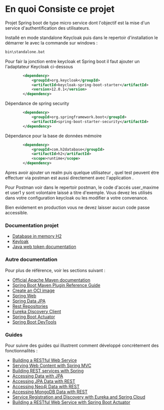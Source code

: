 # En quoi Consiste ce projet
Projet Spring boot de type micro service dont l'objectif est la mise d'un service d'authentification des utilisateurs.

Installé en mode standalone Keycloak puis dans le repertoir d'installation
le démarrer le avec la commande sur windows :

```bash
bin\standalone.bat
```

Pour fair la jonction entre keycloak et Spring boot il faut ajouter un l'adaptateur Keycloak ci-dessous

```xml
        <dependency>
            <groupId>org.keycloak</groupId>
            <artifactId>keycloak-spring-boot-starter</artifactId>
            <version>12.0.1</version>
        </dependency>
```

Dépendance de spring security
```xml
        <dependency>
            <groupId>org.springframework.boot</groupId>
            <artifactId>spring-boot-starter-security</artifactId>
        </dependency>
```

Dépendance pour la base de données mémoire
```xml
        <dependency>
            <groupId>com.h2database</groupId>
            <artifactId>h2</artifactId>
            <scope>runtime</scope>
        </dependency>
```

Apres avoir ajouter un realm puis quelque utilisateur , quel test peuvent étre effectuer via postman 
est aussi directement avec l'application .

Pour Postman voir dans le repertoir postman, le code d'accés user_maxime et user1 y sont volontaire laissé
a titre d'exemple.
Vous devez les utilisés dans votre configuration keycloak ou les modifier a votre convenance.

Bien evidement en production vous ne devez laisser aucun code passe accessible.



### Documentation projet

* [Database in memory H2 ](https://www.h2database.com/html/main.html)
* [Keyloak](https://www.keycloak.org/)
* [Java web token documentation](https://jwt.io/introduction)

### Autre documentation 
Pour plus de référence, voir les sections suivant :

* [Official Apache Maven documentation](https://maven.apache.org/guides/index.html)
* [Spring Boot Maven Plugin Reference Guide](https://docs.spring.io/spring-boot/docs/2.4.5/maven-plugin/reference/html/)
* [Create an OCI image](https://docs.spring.io/spring-boot/docs/2.4.5/maven-plugin/reference/html/#build-image)
* [Spring Web](https://docs.spring.io/spring-boot/docs/2.4.5/reference/htmlsingle/#boot-features-developing-web-applications)
* [Spring Data JPA](https://docs.spring.io/spring-boot/docs/2.4.5/reference/htmlsingle/#boot-features-jpa-and-spring-data)
* [Rest Repositories](https://docs.spring.io/spring-boot/docs/2.4.5/reference/htmlsingle/#howto-use-exposing-spring-data-repositories-rest-endpoint)
* [Eureka Discovery Client](https://docs.spring.io/spring-cloud-netflix/docs/current/reference/html/#service-discovery-eureka-clients)
* [Spring Boot Actuator](https://docs.spring.io/spring-boot/docs/2.4.5/reference/htmlsingle/#production-ready)
* [Spring Boot DevTools](https://docs.spring.io/spring-boot/docs/2.4.5/reference/htmlsingle/#using-boot-devtools)

### Guides
Pour suivre des guides qui illustrent comment développé concrètement des fonctionnalités : 

* [Building a RESTful Web Service](https://spring.io/guides/gs/rest-service/)
* [Serving Web Content with Spring MVC](https://spring.io/guides/gs/serving-web-content/)
* [Building REST services with Spring](https://spring.io/guides/tutorials/bookmarks/)
* [Accessing Data with JPA](https://spring.io/guides/gs/accessing-data-jpa/)
* [Accessing JPA Data with REST](https://spring.io/guides/gs/accessing-data-rest/)
* [Accessing Neo4j Data with REST](https://spring.io/guides/gs/accessing-neo4j-data-rest/)
* [Accessing MongoDB Data with REST](https://spring.io/guides/gs/accessing-mongodb-data-rest/)
* [Service Registration and Discovery with Eureka and Spring Cloud](https://spring.io/guides/gs/service-registration-and-discovery/)
* [Building a RESTful Web Service with Spring Boot Actuator](https://spring.io/guides/gs/actuator-service/)

